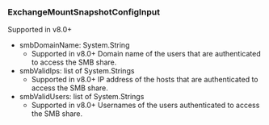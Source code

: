 ### ExchangeMountSnapshotConfigInput
Supported in v8.0+

- smbDomainName: System.String
  - Supported in v8.0+
      Domain name of the users that are authenticated to access the SMB share.
- smbValidIps: list of System.Strings
  - Supported in v8.0+
      IP address of the hosts that are authenticated to access the SMB share.
- smbValidUsers: list of System.Strings
  - Supported in v8.0+
      Usernames of the users authenticated to access the SMB share.
